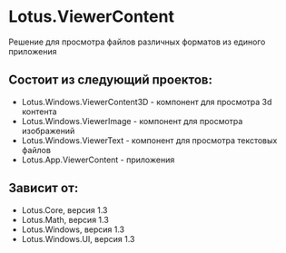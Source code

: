 # Lotus.ViewerContent
Решение для просмотра файлов различных форматов из единого приложения

## Состоит из следующий проектов:
 - Lotus.Windows.ViewerContent3D - компонент для просмотра 3d контента 
 - Lotus.Windows.ViewerImage - компонент для просмотра изображений
 - Lotus.Windows.ViewerText - компонент для просмотра текстовых файлов
 - Lotus.App.ViewerContent - приложения

## Зависит от:
 - Lotus.Core, версия 1.3
 - Lotus.Math, версия 1.3
 - Lotus.Windows, версия 1.3
 - Lotus.Windows.UI, версия 1.3